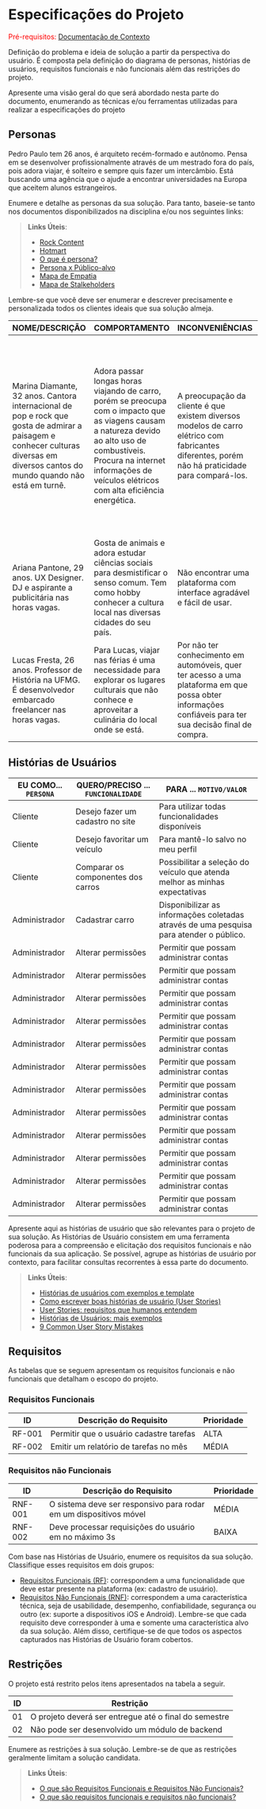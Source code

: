 # Especificações do Projeto

<span style="color:red">Pré-requisitos: <a href="1-Documentação de Contexto.md"> Documentação de Contexto</a></span>

Definição do problema e ideia de solução a partir da perspectiva do usuário. É composta pela definição do  diagrama de personas, histórias de usuários, requisitos funcionais e não funcionais além das restrições do projeto.

Apresente uma visão geral do que será abordado nesta parte do documento, enumerando as técnicas e/ou ferramentas utilizadas para realizar a especificações do projeto

## Personas

Pedro Paulo tem 26 anos, é arquiteto recém-formado e autônomo. Pensa em se desenvolver profissionalmente através de um mestrado fora do país, pois adora viajar, é solteiro e sempre quis fazer um intercâmbio. Está buscando uma agência que o ajude a encontrar universidades na Europa que aceitem alunos estrangeiros.

Enumere e detalhe as personas da sua solução. Para tanto, baseie-se tanto nos documentos disponibilizados na disciplina e/ou nos seguintes links:

> **Links Úteis**:
> - [Rock Content](https://rockcontent.com/blog/personas/)
> - [Hotmart](https://blog.hotmart.com/pt-br/como-criar-persona-negocio/)
> - [O que é persona?](https://resultadosdigitais.com.br/blog/persona-o-que-e/)
> - [Persona x Público-alvo](https://flammo.com.br/blog/persona-e-publico-alvo-qual-a-diferenca/)
> - [Mapa de Empatia](https://resultadosdigitais.com.br/blog/mapa-da-empatia/)
> - [Mapa de Stalkeholders](https://www.racecomunicacao.com.br/blog/como-fazer-o-mapeamento-de-stakeholders/)
>
Lembre-se que você deve ser enumerar e descrever precisamente e personalizada todos os clientes ideais que sua solução almeja.


<table>
<thead>
  <tr>
    <th>NOME/DESCRIÇÃO</th>
    <th>COMPORTAMENTO</th>
    <th>INCONVENIÊNCIAS</th>
    <th>OBJETIVOS</th>
  </tr>
</thead>
<tbody>
  <tr>
    <td>Marina Diamante, 32 anos. Cantora internacional de pop e rock que gosta de admirar a paisagem e conhecer culturas diversas em diversos cantos do mundo quando não está em turnê.</td>
    <td>Adora passar longas horas viajando de carro, porém se preocupa com o impacto que as viagens causam a natureza devido ao alto uso de combustíveis. Procura na internet informações de veículos elétricos com alta eficiência energética.</td>
    <td>A preocupação da cliente é que existem diversos modelos de carro elétrico com fabricantes diferentes, porém não há praticidade para compará-los.</td>
    <td>Pesquisar um modelo de carro elétrico para que a pessoa viaje com segurança, conforto, estilo, com o mínimo de impacto possível a natureza e que a bateria do veículo proporcione máxima eficiência energética.</td>
  </tr>
  <tr>
    <td>Ariana Pantone, 29 anos. UX Designer. DJ e aspirante a publicitária nas horas vagas.
</td>
    <td>Gosta de animais e adora estudar ciências sociais para desmistificar o senso comum. Tem como hobby conhecer a cultura local nas diversas cidades do seu país.
</td>
    <td>Não encontrar uma plataforma com interface agradável e fácil de usar.</td>
    <td>Obter informações sem perder muito tempo e que se tenha vontade de voltar ao site.</td>
  </tr>
  <tr>
    <td>Lucas Fresta, 26 anos. Professor de História na UFMG. É desenvolvedor embarcado freelancer nas horas vagas.
</td>
    <td>Para Lucas, viajar nas férias é uma necessidade para explorar os lugares culturais que não conhece e aproveitar a culinária do local onde se está.
</td>
    <td>Por não ter conhecimento em automóveis, quer ter acesso a uma plataforma em que possa obter informações confiáveis para ter sua decisão final de compra.
</td>
    <td>Quer um carro durável, resistente, confortável e com desempenho energético eficaz.</td>
  </tr>
</tbody>
</table>



## Histórias de Usuários

|EU COMO... `PERSONA`| QUERO/PRECISO ... `FUNCIONALIDADE` |PARA ... `MOTIVO/VALOR`                 |
|--------------------|------------------------------------|----------------------------------------|
|Cliente             | Desejo fazer um cadastro no site   | Para utilizar todas funcionalidades disponíveis|
|Cliente             | Desejo favoritar um veículo        | Para mantê-lo salvo no meu perfil     |
|Cliente             | Comparar os componentes dos carros | Possibilitar a seleção do veículo que atenda melhor as minhas expectativas |
|Administrador       | Cadastrar carro                    | Disponibilizar as informações coletadas através de uma pesquisa para atender o público. |
|Administrador       | Alterar permissões                 | Permitir que possam administrar contas |
|Administrador       | Alterar permissões                 | Permitir que possam administrar contas |
|Administrador       | Alterar permissões                 | Permitir que possam administrar contas |
|Administrador       | Alterar permissões                 | Permitir que possam administrar contas |
|Administrador       | Alterar permissões                 | Permitir que possam administrar contas |
|Administrador       | Alterar permissões                 | Permitir que possam administrar contas |
|Administrador       | Alterar permissões                 | Permitir que possam administrar contas |
|Administrador       | Alterar permissões                 | Permitir que possam administrar contas |
|Administrador       | Alterar permissões                 | Permitir que possam administrar contas |
|Administrador       | Alterar permissões                 | Permitir que possam administrar contas |
|Administrador       | Alterar permissões                 | Permitir que possam administrar contas |
|Administrador       | Alterar permissões                 | Permitir que possam administrar contas |

Apresente aqui as histórias de usuário que são relevantes para o projeto de sua solução. As Histórias de Usuário consistem em uma ferramenta poderosa para a compreensão e elicitação dos requisitos funcionais e não funcionais da sua aplicação. Se possível, agrupe as histórias de usuário por contexto, para facilitar consultas recorrentes à essa parte do documento.

> **Links Úteis**:
> - [Histórias de usuários com exemplos e template](https://www.atlassian.com/br/agile/project-management/user-stories)
> - [Como escrever boas histórias de usuário (User Stories)](https://medium.com/vertice/como-escrever-boas-users-stories-hist%C3%B3rias-de-usu%C3%A1rios-b29c75043fac)
> - [User Stories: requisitos que humanos entendem](https://www.luiztools.com.br/post/user-stories-descricao-de-requisitos-que-humanos-entendem/)
> - [Histórias de Usuários: mais exemplos](https://www.reqview.com/doc/user-stories-example.html)
> - [9 Common User Story Mistakes](https://airfocus.com/blog/user-story-mistakes/)

## Requisitos

As tabelas que se seguem apresentam os requisitos funcionais e não funcionais que detalham o escopo do projeto.

### Requisitos Funcionais

|ID    | Descrição do Requisito  | Prioridade |
|------|-----------------------------------------|----|
|RF-001| Permitir que o usuário cadastre tarefas | ALTA | 
|RF-002| Emitir um relatório de tarefas no mês   | MÉDIA |


### Requisitos não Funcionais

|ID     | Descrição do Requisito  |Prioridade |
|-------|-------------------------|----|
|RNF-001| O sistema deve ser responsivo para rodar em um dispositivos móvel | MÉDIA | 
|RNF-002| Deve processar requisições do usuário em no máximo 3s |  BAIXA | 

Com base nas Histórias de Usuário, enumere os requisitos da sua solução. Classifique esses requisitos em dois grupos:

- [Requisitos Funcionais
 (RF)](https://pt.wikipedia.org/wiki/Requisito_funcional):
 correspondem a uma funcionalidade que deve estar presente na
  plataforma (ex: cadastro de usuário).
- [Requisitos Não Funcionais
  (RNF)](https://pt.wikipedia.org/wiki/Requisito_n%C3%A3o_funcional):
  correspondem a uma característica técnica, seja de usabilidade,
  desempenho, confiabilidade, segurança ou outro (ex: suporte a
  dispositivos iOS e Android).
Lembre-se que cada requisito deve corresponder à uma e somente uma
característica alvo da sua solução. Além disso, certifique-se de que
todos os aspectos capturados nas Histórias de Usuário foram cobertos.

## Restrições

O projeto está restrito pelos itens apresentados na tabela a seguir.

|ID| Restrição                                             |
|--|-------------------------------------------------------|
|01| O projeto deverá ser entregue até o final do semestre |
|02| Não pode ser desenvolvido um módulo de backend        |


Enumere as restrições à sua solução. Lembre-se de que as restrições geralmente limitam a solução candidata.

> **Links Úteis**:
> - [O que são Requisitos Funcionais e Requisitos Não Funcionais?](https://codificar.com.br/requisitos-funcionais-nao-funcionais/)
> - [O que são requisitos funcionais e requisitos não funcionais?](https://analisederequisitos.com.br/requisitos-funcionais-e-requisitos-nao-funcionais-o-que-sao/)
